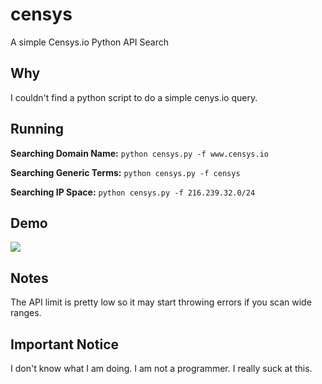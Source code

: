 # censys
A simple Censys.io Python API Search

## Why
I couldn't find a python script to do a simple cenys.io query.  

## Running

**Searching Domain Name:**
```python censys.py -f www.censys.io```

**Searching Generic Terms:**
```python censys.py -f censys```

**Searching IP Space:**
```python censys.py -f 216.239.32.0/24```

## Demo
<img src="censys.gif">

## Notes
The API limit is pretty low so it may start throwing errors if you scan wide ranges. 

## Important Notice
I don't know what I am doing. I am not a programmer. I really suck at this.
